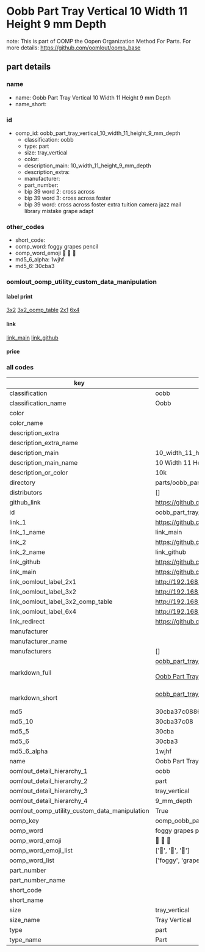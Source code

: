 # Oobb Part Tray Vertical 10 Width 11 Height 9 mm Depth  

note: This is part of OOMP the Oopen Organization Method For Parts. For more details: https://github.com/oomlout/oomp_base

##  part details
  







### name
* name: Oobb Part Tray Vertical 10 Width 11 Height 9 mm Depth
* name_short: 
### id
* oomp_id: oobb_part_tray_vertical_10_width_11_height_9_mm_depth
  * classification: oobb
  * type: part
  * size: tray_vertical
  * color: 
  * description_main: 10_width_11_height_9_mm_depth
  * description_extra: 
  * manufacturer: 
  * part_number: 
  * bip 39 word 2: cross across
  * bip 39 word 3: cross across foster
  * bip 39 word: cross across foster extra tuition camera jazz mail library mistake grape adapt

### other_codes
* short_code: 
* oomp_word: foggy grapes pencil
* oomp_word_emoji :foggy: :grapes: :pencil:
* md5_6_alpha: 1wjhf
* md5_6: 30cba3






### oomlout_oomp_utility_custom_data_manipulation
#### label print
[3x2](http://192.168.1.245:1112/?label=oomp%201wjhf)
[3x2_oomp_table](http://192.168.1.108:1112/?label=oomp%201wjhf)
[2x1](http://192.168.1.242:1112/?label=oomp%201wjhf)
[6x4](http://192.168.1.55:1112/?label=oomp%201wjhf)    

#### link

[link_main](https://github.com/oomlout/oomlout_oomp_version_1_messy/tree/main/parts/oobb_part_tray_vertical_10_width_11_height_9_mm_depth) [link_github](https://github.com/oomlout/oomlout_oomp_version_1_messy/tree/main/parts/oobb_part_tray_vertical_10_width_11_height_9_mm_depth)                             

#### price







### all codes 
| key | value |  
| --- | --- |  
| classification | oobb |  
| classification_name | Oobb |  
| color |  |  
| color_name |  |  
| description_extra |  |  
| description_extra_name |  |  
| description_main | 10_width_11_height_9_mm_depth |  
| description_main_name | 10 Width 11 Height 9 mm Depth |  
| description_or_color | 10k |  
| directory | parts/oobb_part_tray_vertical_10_width_11_height_9_mm_depth |  
| distributors | [] |  
| github_link | https://github.com/oomlout/oomlout_oomp_part_src/tree/main/parts/oobb_part_tray_vertical_10_width_11_height_9_mm_depth |  
| id | oobb_part_tray_vertical_10_width_11_height_9_mm_depth |  
| link_1 | https://github.com/oomlout/oomlout_oomp_version_1_messy/tree/main/parts/oobb_part_tray_vertical_10_width_11_height_9_mm_depth |  
| link_1_name | link_main |  
| link_2 | https://github.com/oomlout/oomlout_oomp_version_1_messy/tree/main/parts/oobb_part_tray_vertical_10_width_11_height_9_mm_depth |  
| link_2_name | link_github |  
| link_github | https://github.com/oomlout/oomlout_oomp_version_1_messy/tree/main/parts/oobb_part_tray_vertical_10_width_11_height_9_mm_depth |  
| link_main | https://github.com/oomlout/oomlout_oomp_version_1_messy/tree/main/parts/oobb_part_tray_vertical_10_width_11_height_9_mm_depth |  
| link_oomlout_label_2x1 | http://192.168.1.242:1112/?label=oomp%201wjhf |  
| link_oomlout_label_3x2 | http://192.168.1.245:1112/?label=oomp%201wjhf |  
| link_oomlout_label_3x2_oomp_table | http://192.168.1.108:1112/?label=oomp%201wjhf |  
| link_oomlout_label_6x4 | http://192.168.1.55:1112/?label=oomp%201wjhf |  
| link_redirect | https://github.com/oomlout/oomlout_oomp_version_1_messy/tree/main/parts/oobb_part_tray_vertical_10_width_11_height_9_mm_depth |  
| manufacturer |  |  
| manufacturer_name |  |  
| manufacturers | [] |  
| markdown_full | [oobb_part_tray_vertical_10_width_11_height_9_mm_depth](none)<br>[](none)<br>[Oobb Part Tray Vertical 10 Width 11 Height 9 Mm Depth](none)<br><br> |  
| markdown_short | [oobb_part_tray_vertical_10_width_11_height_9_mm_depth](none)<br><br> |  
| md5 | 30cba37c08862eec82f51510b80091a0 |  
| md5_10 | 30cba37c08 |  
| md5_5 | 30cba |  
| md5_6 | 30cba3 |  
| md5_6_alpha | 1wjhf |  
| name | Oobb Part Tray Vertical 10 Width 11 Height 9 mm Depth |  
| oomlout_detail_hierarchy_1 | oobb |  
| oomlout_detail_hierarchy_2 | part |  
| oomlout_detail_hierarchy_3 | tray_vertical |  
| oomlout_detail_hierarchy_4 | 9_mm_depth |  
| oomlout_oomp_utility_custom_data_manipulation | True |  
| oomp_key | oomp_oobb_part_tray_vertical_10_width_11_height_9_mm_depth |  
| oomp_word | foggy grapes pencil |  
| oomp_word_emoji | :foggy: :grapes: :pencil: |  
| oomp_word_emoji_list | [':foggy:', ':grapes:', ':pencil:'] |  
| oomp_word_list | ['foggy', 'grapes', 'pencil'] |  
| part_number |  |  
| part_number_name |  |  
| short_code |  |  
| short_name |  |  
| size | tray_vertical |  
| size_name | Tray Vertical |  
| type | part |  
| type_name | Part |  
